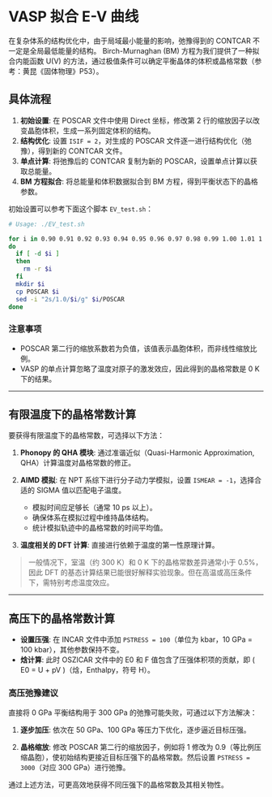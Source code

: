 
# VASP 拟合 E-V 曲线

在复杂体系的结构优化中，由于局域最小能量的影响，弛豫得到的 CONTCAR 不一定是全局最低能量的结构。
Birch-Murnaghan (BM) 方程为我们提供了一种拟合内能函数 U(V) 的方法，通过极值条件可以确定平衡晶体的体积或晶格常数（参考：黄昆《固体物理》P53）。

## 具体流程

1. **初始设置**: 在 POSCAR 文件中使用 Direct 坐标，修改第 2 行的缩放因子以改变晶胞体积，生成一系列固定体积的结构。
2. **结构优化**: 设置 `ISIF = 2`，对生成的 POSCAR 文件逐一进行结构优化（弛豫），得到新的 CONTCAR 文件。
3. **单点计算**: 将弛豫后的 CONTCAR 复制为新的 POSCAR，设置单点计算以获取总能量。
4. **BM 方程拟合**: 将总能量和体积数据拟合到 BM 方程，得到平衡状态下的晶格参数。

初始设置可以参考下面这个脚本 `EV_test.sh`：

```sh
# Usage: ./EV_test.sh

for i in 0.90 0.91 0.92 0.93 0.94 0.95 0.96 0.97 0.98 0.99 1.00 1.01 1.02 1.03 1.04 1.05 1.06 1.07 1.08 1.09 1.10
do
  if [ -d $i ]
  then
    rm -r $i
  fi
  mkdir $i
  cp POSCAR $i
  sed -i "2s/1.0/$i/g" $i/POSCAR
done
```

### 注意事项

- POSCAR 第二行的缩放系数若为负值，该值表示晶胞体积，而非线性缩放比例。
- VASP 的单点计算忽略了温度对原子的激发效应，因此得到的晶格常数是 0 K 下的结果。

---

## 有限温度下的晶格常数计算

要获得有限温度下的晶格常数，可选择以下方法：

1. **Phonopy 的 QHA 模块**:
   通过准谐近似（Quasi-Harmonic Approximation, QHA）计算温度对晶格常数的修正。
   
2. **AIMD 模拟**:
   在 NPT 系综下进行分子动力学模拟，设置 `ISMEAR = -1`，选择合适的 SIGMA 值以匹配电子温度。
   - 模拟时间应足够长（通常 10 ps 以上）。
   - 确保体系在模拟过程中维持晶体结构。
   - 统计模拟轨迹中的晶格常数的时间平均值。

3. **温度相关的 DFT 计算**:
   直接进行依赖于温度的第一性原理计算。

> 一般情况下，室温（约 300 K）和 0 K 下的晶格常数差异通常小于 0.5%，因此 DFT 的基态计算结果已能很好解释实验现象。但在高温或高压条件下，需特别考虑温度效应。

---

## 高压下的晶格常数计算

- **设置压强**: 在 INCAR 文件中添加 `PSTRESS = 100`（单位为 kbar，10 GPa = 100 kbar），其他参数保持不变。
- **焓计算**: 此时 OSZICAR 文件中的 E0 和 F 值包含了压强体积项的贡献，即 \( E0 = U + pV \)（焓，Enthalpy，符号 H）。

### 高压弛豫建议

直接将 0 GPa 平衡结构用于 300 GPa 的弛豫可能失败，可通过以下方法解决：

1. **逐步加压**:
   依次在 50 GPa、100 GPa 等压力下优化，逐步逼近目标压强。

2. **晶格缩放**:
   修改 POSCAR 第二行的缩放因子，例如将 1 修改为 0.9（等比例压缩晶胞），使初始结构更接近目标压强下的晶格常数。然后设置 `PSTRESS = 3000`（对应 300 GPa）进行弛豫。

通过上述方法，可更高效地获得不同压强下的晶格常数及其相关物性。

